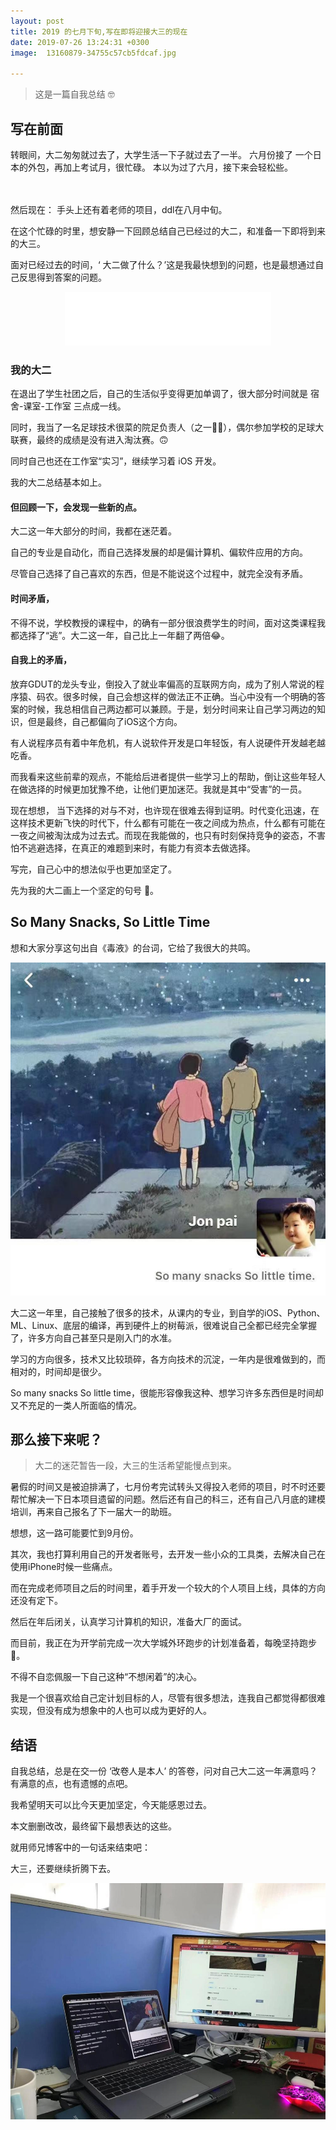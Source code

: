```yaml
---
layout: post
title: 2019 的七月下旬,写在即将迎接大三的现在
date: 2019-07-26 13:24:31 +0300
image:  13160879-34755c57cb5fdcaf.jpg
    
---
```



>  这是一篇自我总结 🤓


## 写在前面

转眼间，大二匆匆就过去了，大学生活一下子就过去了一半。
六月份接了 一个日本的外包，再加上考试月，很忙碌。
本以为过了六月，接下来会轻松些。
<!--more-->
&nbsp;&nbsp;&nbsp;&nbsp;&nbsp;&nbsp;&nbsp;&nbsp;&nbsp;&nbsp;&nbsp;&nbsp;&nbsp;&nbsp;&nbsp;&nbsp;&nbsp;&nbsp;&nbsp;&nbsp;&nbsp;&nbsp;&nbsp;&nbsp;&nbsp;&nbsp;&nbsp;&nbsp;&nbsp;&nbsp;&nbsp;&nbsp;&nbsp;&nbsp;&nbsp;&nbsp;&nbsp;&nbsp;&nbsp;&nbsp;&nbsp;&nbsp;&nbsp;&nbsp;&nbsp;&nbsp;&nbsp;&nbsp;&nbsp;&nbsp;&nbsp;&nbsp;&nbsp;&nbsp;&nbsp;&nbsp;&nbsp;&nbsp;&nbsp;&nbsp;&nbsp;&nbsp;&nbsp;&nbsp;&nbsp;
&nbsp;&nbsp;&nbsp;&nbsp;&nbsp;&nbsp;&nbsp;&nbsp;&nbsp;&nbsp;&nbsp;&nbsp;&nbsp;
&nbsp;&nbsp;&nbsp;&nbsp;&nbsp;&nbsp;&nbsp;&nbsp;&nbsp;&nbsp;&nbsp;&nbsp;&nbsp;
&nbsp;&nbsp;&nbsp;&nbsp;&nbsp;&nbsp;&nbsp;&nbsp;&nbsp;&nbsp;&nbsp;&nbsp;&nbsp;
&nbsp;&nbsp;&nbsp;&nbsp;&nbsp;&nbsp;&nbsp;&nbsp;&nbsp;&nbsp;&nbsp;&nbsp;&nbsp;
&nbsp;&nbsp;&nbsp;&nbsp;&nbsp;&nbsp;&nbsp;&nbsp;&nbsp;&nbsp;&nbsp;&nbsp;&nbsp;
&nbsp;&nbsp;&nbsp;&nbsp;&nbsp;&nbsp;&nbsp;&nbsp;&nbsp;&nbsp;&nbsp;&nbsp;&nbsp;
&nbsp;&nbsp;&nbsp;&nbsp;&nbsp;&nbsp;&nbsp;&nbsp;&nbsp;&nbsp;&nbsp;&nbsp;&nbsp;
&nbsp;&nbsp;&nbsp;&nbsp;&nbsp;&nbsp;&nbsp;&nbsp;&nbsp;&nbsp;&nbsp;&nbsp;&nbsp;
&nbsp;&nbsp;&nbsp;&nbsp;&nbsp;&nbsp;&nbsp;&nbsp;&nbsp;&nbsp;&nbsp;&nbsp;&nbsp;
&nbsp;&nbsp;&nbsp;&nbsp;&nbsp;&nbsp;&nbsp;&nbsp;&nbsp;&nbsp;&nbsp;&nbsp;&nbsp;
&nbsp;&nbsp;&nbsp;&nbsp;&nbsp;&nbsp;&nbsp;&nbsp;&nbsp;&nbsp;&nbsp;&nbsp;&nbsp;
&nbsp;&nbsp;&nbsp;&nbsp;&nbsp;&nbsp;&nbsp;&nbsp;&nbsp;&nbsp;&nbsp;&nbsp;&nbsp;
&nbsp;&nbsp;&nbsp;&nbsp;&nbsp;&nbsp;&nbsp;&nbsp;&nbsp;&nbsp;&nbsp;&nbsp;&nbsp;
然后现在：
手头上还有着老师的项目，ddl在八月中旬。

在这个忙碌的时里，想安静一下回顾总结自己已经过的大二，和准备一下即将到来的大三。

面对已经过去的时间，‘ 大二做了什么？’这是我最快想到的问题，也是最想通过自己反思得到答案的问题。




<!-- <center><iframe frameborder="no" border="0" marginwidth="0" marginheight="0" width=330 height=86 src="//music.163.com/outchain/player?type=2&id=557203676&auto=0&height=66"></iframe></center> -->
<center><iframe frameborder="no" border="0" marginwidth="0" marginheight="0" width=330 height=86 src="//music.163.com/outchain/player?type=2&id=1405427891&auto=1&height=66"></iframe></center>
<!-- http: -->


### 我的大二
在退出了学生社团之后，自己的生活似乎变得更加单调了，很大部分时间就是 宿舍-课室-工作室 三点成一线。

同时，我当了一名足球技术很菜的院足负责人（之一💁🏻），偶尔参加学校的足球大联赛，最终的成绩是没有进入淘汰赛。🙃

同时自己也还在工作室“实习”，继续学习着 iOS 开发。

我的大二总结基本如上。

#### 但回顾一下，会发现一些新的点。

大二这一年大部分的时间，我都在迷茫着。

自己的专业是自动化，而自己选择发展的却是偏计算机、偏软件应用的方向。

尽管自己选择了自己喜欢的东西，但是不能说这个过程中，就完全没有矛盾。

#### 时间矛盾，
不得不说，学校教授的课程中，的确有一部分很浪费学生的时间，面对这类课程我都选择了“逃”。大二这一年，自己比上一年翻了两倍😂。
#### 自我上的矛盾，
放弃GDUT的龙头专业，倒投入了就业率偏高的互联网方向，成为了别人常说的程序猿、码农。很多时候，自己会想这样的做法正不正确。当心中没有一个明确的答案的时候，我总相信自己两边都可以兼顾。于是，划分时间来让自己学习两边的知识，但是最终，自己都偏向了iOS这个方向。

有人说程序员有着中年危机，有人说软件开发是口年轻饭，有人说硬件开发越老越吃香。

而我看来这些前辈的观点，不能给后进者提供一些学习上的帮助，倒让这些年轻人在做选择的时候更加犹豫不绝，让他们更加迷茫。我就是其中“受害”的一员。

现在想想， 
当下选择的对与不对，也许现在很难去得到证明。时代变化迅速，在这样技术更新飞快的时代下，什么都有可能在一夜之间成为热点，什么都有可能在一夜之间被淘汰成为过去式。而现在我能做的，也只有时刻保持竞争的姿态，不害怕不逃避选择，在真正的难题到来时，有能力有资本去做选择。

写完，自己心中的想法似乎也更加坚定了。

先为我的大二画上一个坚定的句号    🤪。

## So Many Snacks, So Little Time
想和大家分享这句出自《毒液》的台词，它给了我很大的共鸣。


![my wechat page](/images/03_post/13160879-5d2527d1f208ccb2.jpg)

大二这一年里，自己接触了很多的技术，从课内的专业，到自学的iOS、Python、ML、Linux、底层的编译，再到硬件上的树莓派，很难说自己全都已经完全掌握了，许多方向自己甚至只是刚入门的水准。

学习的方向很多，技术又比较琐碎，各方向技术的沉淀，一年内是很难做到的，而相对的，时间却是很少。

So many snacks So little time，很能形容像我这种、想学习许多东西但是时间却又不充足的一类人所面临的情况。

## 那么接下来呢？
> 大二的迷茫暂告一段，大三的生活希望能慢点到来。

暑假的时间又是被迫排满了，七月份考完试转头又得投入老师的项目，时不时还要帮忙解决一下日本项目遗留的问题。然后还有自己的科三，还有自己八月底的建模培训，再来自己报名了下一届大一的助班。

想想，这一路可能要忙到9月份。

其次，我也打算利用自己的开发者账号，去开发一些小众的工具类，去解决自己在使用iPhone时候一些痛点。

而在完成老师项目之后的时间里，着手开发一个较大的个人项目上线，具体的方向还没有定下。

然后在年后闭关，认真学习计算机的知识，准备大厂的面试。

而目前，我正在为开学前完成一次大学城外环跑步的计划准备着，每晚坚持跑步🏃。

不得不自恋佩服一下自己这种“不想闲着”的决心。


我是一个很喜欢给自己定计划目标的人，尽管有很多想法，连我自己都觉得都很难实现，但没有成为想象中的人也可以成为更好的人。

## 结语

自我总结，总是在交一份 ‘改卷人是本人’ 的答卷，问对自己大二这一年满意吗？有满意的点，也有遗憾的点吧。

我希望明天可以比今天更加坚定，今天能感恩过去。

本文删删改改，最终留下最想表达的这些。

就用师兄博客中的一句话来结束吧：

大三，还要继续折腾下去。

![这是我的桌面](/images/03_post/13160879-6c5515ac7a4be27a.jpg)


